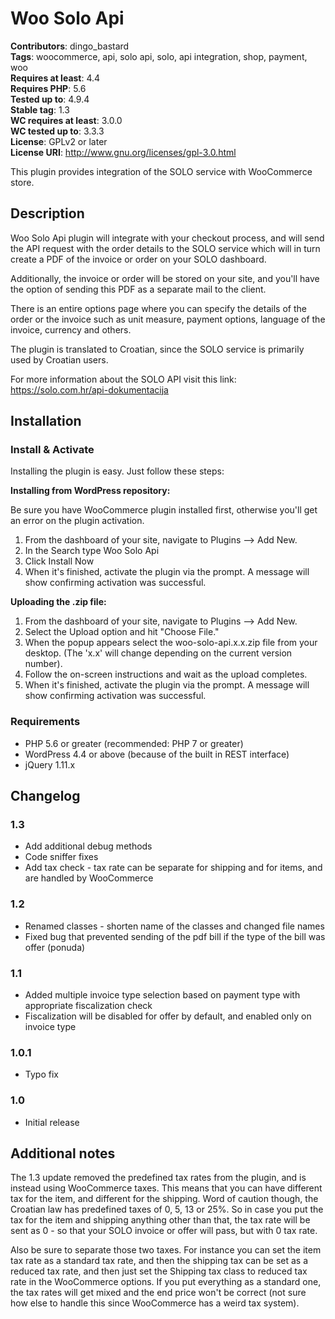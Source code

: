 # Woo Solo Api

**Contributors**: dingo_bastard  
**Tags**: woocommerce, api, solo api, solo, api integration, shop, payment, woo  
**Requires at least**: 4.4  
**Requires PHP**: 5.6  
**Tested up to**: 4.9.4  
**Stable tag**: 1.3  
**WC requires at least**: 3.0.0  
**WC tested up to**: 3.3.3  
**License**: GPLv2 or later  
**License URI**: http://www.gnu.org/licenses/gpl-3.0.html  

This plugin provides integration of the SOLO service with WooCommerce store.

## Description

Woo Solo Api plugin will integrate with your checkout process, and will send the API request with
the order details to the SOLO service which will in turn create a PDF of the invoice or order on your SOLO dashboard.

Additionally, the invoice or order will be stored on your site, and you'll have the option of sending this PDF as a separate
mail to the client.

There is an entire options page where you can specify the details of the order or the invoice such as unit measure, payment
options, language of the invoice, currency and others.

The plugin is translated to Croatian, since the SOLO service is primarily used by Croatian users.

For more information about the SOLO API visit this link: https://solo.com.hr/api-dokumentacija

## Installation

### Install & Activate

Installing the plugin is easy. Just follow these steps:

**Installing from WordPress repository:**

Be sure you have WooCommerce plugin installed first, otherwise you'll get an error on the plugin activation.

1. From the dashboard of your site, navigate to Plugins --> Add New.
2. In the Search type Woo Solo Api
3. Click Install Now
4. When it's finished, activate the plugin via the prompt. A message will show confirming activation was successful.

**Uploading the .zip file:**

1. From the dashboard of your site, navigate to Plugins --> Add New.
2. Select the Upload option and hit "Choose File."
3. When the popup appears select the woo-solo-api.x.x.zip file from your desktop. (The 'x.x' will change depending on the current version number).
4. Follow the on-screen instructions and wait as the upload completes.
5. When it's finished, activate the plugin via the prompt. A message will show confirming activation was successful.

### Requirements

* PHP 5.6 or greater (recommended: PHP 7 or greater)
* WordPress 4.4 or above (because of the built in REST interface)
* jQuery 1.11.x

## Changelog

### 1.3

* Add additional debug methods
* Code sniffer fixes
* Add tax check - tax rate can be separate for shipping and for items, and are handled by WooCommerce

### 1.2

* Renamed classes - shorten name of the classes and changed file names
* Fixed bug that prevented sending of the pdf bill if the type of the bill was offer (ponuda)

### 1.1

* Added multiple invoice type selection based on payment type with appropriate fiscalization check
* Fiscalization will be disabled for offer by default, and enabled only on invoice type

### 1.0.1

* Typo fix

### 1.0

* Initial release

## Additional notes

The 1.3 update removed the predefined tax rates from the plugin, and is instead using WooCommerce taxes.
This means that you can have different tax for the item, and different for the shipping. Word of caution though, the Croatian law has predefined taxes of 0, 5, 13 or 25%. So in case you put the tax for the item and shipping anything other than that, the tax rate will be sent as 0 - so that your SOLO invoice or offer will pass, but with 0 tax rate.

Also be sure to separate those two taxes. For instance you can set the item tax rate as a standard tax rate, and then the shipping tax can be set as a reduced tax rate, and then just set the Shipping tax class to reduced tax rate in the WooCommerce options. If you put everything as a standard one, the tax rates will get mixed and the end price won't be correct (not sure how else to handle this since WooCommerce has a weird tax system).

